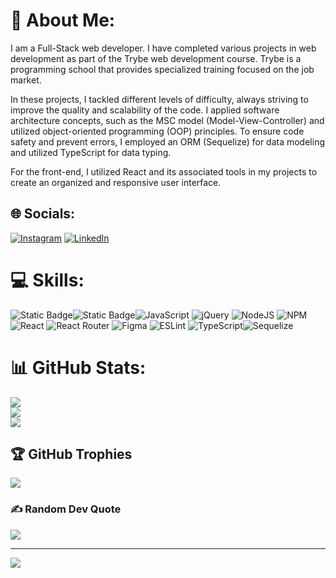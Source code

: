 # 💫 About Me:
I am a Full-Stack web developer. I have completed various projects in web development as part of the Trybe web development course. Trybe is a programming school that provides specialized training focused on the job market. 

In these projects, I tackled different levels of difficulty, always striving to improve the quality and scalability of the code. I applied software architecture concepts, such as the MSC model (Model-View-Controller) and utilized object-oriented programming (OOP) principles. To ensure code safety and prevent errors, I employed an ORM (Sequelize) for data modeling and utilized TypeScript for data typing. 

For the front-end, I utilized React and its associated tools in my projects to create an organized and responsive user interface. 


 


## 🌐 Socials:
[![Instagram](https://img.shields.io/badge/Instagram-%23E4405F.svg?logo=Instagram&logoColor=white)](https://instagram.com/matheusbuenolucas_) [![LinkedIn](https://img.shields.io/badge/LinkedIn-%230077B5.svg?logo=linkedin&logoColor=white)](https://linkedin.com/in/https://www.linkedin.com/in/matheus-bueno-lucas-874162234/) 

# 💻 Skills:
![Static Badge](https://img.shields.io/badge/.NET-%23512BD4?style=for-the-badge&logo=dotnet&color=%23512BD4)![Static Badge](https://img.shields.io/badge/C%23-%23512BD4?style=for-the-badge&logo=csharp&color=%230C1528)![JavaScript](https://img.shields.io/badge/javascript-%23323330.svg?style=for-the-badge&logo=javascript&logoColor=%23F7DF1E) ![jQuery](https://img.shields.io/badge/jquery-%230769AD.svg?style=for-the-badge&logo=jquery&logoColor=white) ![NodeJS](https://img.shields.io/badge/node.js-6DA55F?style=for-the-badge&logo=node.js&logoColor=white) ![NPM](https://img.shields.io/badge/NPM-%23000000.svg?style=for-the-badge&logo=npm&logoColor=white) ![React](https://img.shields.io/badge/react-%2320232a.svg?style=for-the-badge&logo=react&logoColor=%2361DAFB) ![React Router](https://img.shields.io/badge/React_Router-CA4245?style=for-the-badge&logo=react-router&logoColor=white) 	![Figma](https://img.shields.io/badge/figma-%23F24E1E.svg?style=for-the-badge&logo=figma&logoColor=white) ![ESLint](https://img.shields.io/badge/ESLint-4B3263?style=for-the-badge&logo=eslint&logoColor=white) ![TypeScript](https://img.shields.io/badge/typescript-%23007ACC.svg?style=for-the-badge&logo=typescript&logoColor=white)![Sequelize](https://img.shields.io/badge/Sequelize-52B0E7?style=for-the-badge&logo=Sequelize&logoColor=white)
# 📊 GitHub Stats:
![](https://github-readme-stats.vercel.app/api?username=MatheusLucas1&theme=dark&hide_border=false&include_all_commits=true&count_private=false)<br/>
![](https://github-readme-streak-stats.herokuapp.com/?user=MatheusLucas1&theme=dark&hide_border=false)<br/>
![](https://github-readme-stats.vercel.app/api/top-langs/?username=MatheusLucas1&theme=dark&hide_border=false&include_all_commits=true&count_private=false&layout=compact)

## 🏆 GitHub Trophies
![](https://github-profile-trophy.vercel.app/?username=MatheusLucas1&theme=darkhub&no-frame=false&no-bg=false&margin-w=4)

### ✍️ Random Dev Quote
![](https://quotes-github-readme.vercel.app/api?type=horizontal&theme=radical)

---
[![](https://visitcount.itsvg.in/api?id=MatheusLucas1&icon=0&color=0)](https://visitcount.itsvg.in)

<!-- Proudly created with GPRM ( https://gprm.itsvg.in ) -->
